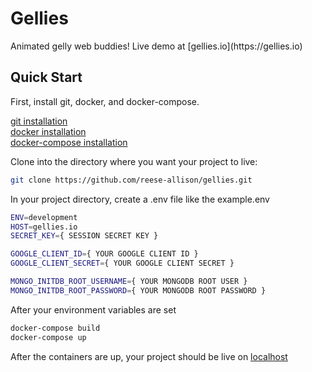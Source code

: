 <h1>Gellies</h1>
Animated gelly web buddies!
Live demo at [gellies.io](https://gellies.io)

## Quick Start

First, install git, docker, and docker-compose.

[git installation](https://git-scm.com/book/en/v2/Getting-Started-Installing-Git)<br>
[docker installation](https://docs.docker.com/get-docker/)<br>
[docker-compose installation](https://docs.docker.com/compose/install/)

Clone into the directory where you want your project to live:

```bash
git clone https://github.com/reese-allison/gellies.git
```

In your project directory, create a .env file like the example.env

```bash
ENV=development
HOST=gellies.io
SECRET_KEY={ SESSION SECRET KEY }

GOOGLE_CLIENT_ID={ YOUR GOOGLE CLIENT ID }
GOOGLE_CLIENT_SECRET={ YOUR GOOGLE CLIENT SECRET }

MONGO_INITDB_ROOT_USERNAME={ YOUR MONGODB ROOT USER }
MONGO_INITDB_ROOT_PASSWORD={ YOUR MONGODB ROOT PASSWORD }
```

After your environment variables are set

```bash
docker-compose build
docker-compose up
```

After the containers are up, your project should be live on [localhost](http://localhost)
